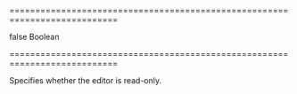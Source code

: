 ===========================================================================
<!--default-->false<!--/default-->
<!--type-->Boolean<!--/type-->
===========================================================================

<!--shortDescription-->
Specifies whether the editor is read-only.
<!--/shortDescription-->

<!--fullDescription-->

<!--/fullDescription-->